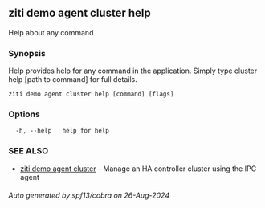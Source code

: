 ## ziti demo agent cluster help

Help about any command

### Synopsis

Help provides help for any command in the application.
Simply type cluster help [path to command] for full details.

```
ziti demo agent cluster help [command] [flags]
```

### Options

```
  -h, --help   help for help
```

### SEE ALSO

* [ziti demo agent cluster](../cluster.md)	 - Manage an HA controller cluster using the IPC agent

###### Auto generated by spf13/cobra on 26-Aug-2024
